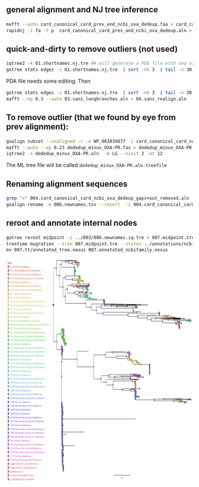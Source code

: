 ## general alignment and NJ tree inference 
```bash
mafft --auto card_canonical_card_prev_and_ncbi_oxa_dedeup.faa > card_canonical_card_prev_and_ncbi_oxa_dedeup.aln
rapidnj -i fa -t p  card_canonical_card_prev_and_ncbi_oxa_dedeup.aln > card_canonical_card_prev_and_ncbi_oxa_dedeup.nj.tre
```

## quick-and-dirty to remove outliers  (not used)
```bash
iqtree2 -k 01.shortnames.nj.tre ## will generate a PDA file with seq names etc.
gotree stats edges -i 01.shortnames.nj.tre  | sort -nk 3  | tail -n 30 | cut -f 9 | sort | uniq >> 01.shortnames.nj.tre.pda
```
PDA file needs some editing. Then
```bash
gotree stats edges -i 01.shortnames.nj.tre  | sort -nk 3  | tail -n 30 | cut -f 9 | sort | uniq >> 01.shortnames.nj.tre.pda
mafft --ep 0.3 --auto 03.sans_longbranches.aln > 04.sans_realign.aln
```
## To remove outlier (that we found by eye from prev alignment):
```bash
goalign subset --unaligned -r -e WP_063839877 -i card_canonical_card_ncbi_oxa_dedeup.faa > dededup_minux_OXA-PR.fas 
mafft --auto --ep 0.23 dededup_minux_OXA-PR.fas > dededup_minux_OXA-PR.aln
iqtree2 -s dededup_minux_OXA-PR.aln  -m LG --ninit 2 -nt 12
```
The ML tree file will be called  `dededup_minux_OXA-PR.aln.treefile` 

## Renaming alignment sequences 
```bash
grep ">" 004.card_canonical_card_ncbi_oxa_dedeup_gaps+out_removed.aln | cut -c 2- | gawk -F '|'  '{print $2"\t"$0}' > 006.newnames.tsv
goalign rename -m 006.newnames.tsv --revert  -i 004.card_canonical_card_ncbi_oxa_dedeup_gaps+out_removed.aln > 006.newnames.aln
```

## reroot and annotate internal nodes 
```bash
gotree reroot midpoint -i ../003/006.newnames.iq.tre > 007.midpoint.tre
treetime mugration --tree 007.midpoint.tre --states ../annotations/ncbi_card_annotation_comparion/families.tsv --attribute "NCBI Family" --outdir 007.tt
mv 007.tt/annotated_tree.nexus 007.annotated_ncbifamily.nexus
```
<img src="007.midpoint.png" height="600" alt="annotated tree">
